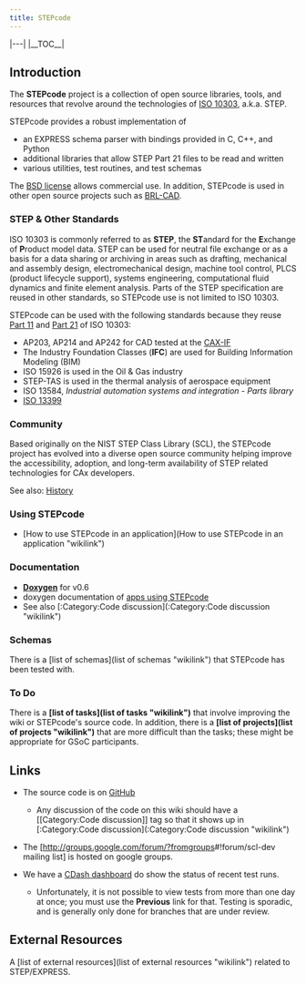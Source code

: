 ```yaml
---
title: STEPcode
---
```


|---|
|\_\_TOC\_\_|

Introduction
------------

The **STEPcode** project is a collection of open source libraries,
tools, and resources that revolve around the technologies of [ISO
10303](http://en.wikipedia.org/w/index.php?title=ISO_10303), a.k.a.
STEP.

STEPcode provides a robust implementation of

-   an EXPRESS schema parser with bindings provided in C, C++, and
    Python
-   additional libraries that allow STEP Part 21 files to be read and
    written
-   various utilities, test routines, and test schemas

The [BSD
license](http://github.com/stepcode/stepcode/blob/master/COPYING) allows
commercial use. In addition, STEPcode is used in other open source
projects such as [BRL-CAD](http://www.brl-cad.org).

### STEP & Other Standards

ISO 10303 is commonly referred to as **STEP**, the **ST**andard for the
**E**xchange of **P**roduct model data. STEP can be used for neutral
file exchange or as a basis for a data sharing or archiving in areas
such as drafting, mechanical and assembly design, electromechanical
design, machine tool control, PLCS (product lifecycle support), systems
engineering, computational fluid dynamics and finite element analysis.
Parts of the STEP specification are reused in other standards, so
STEPcode use is not limited to ISO 10303.

STEPcode can be used with the following standards because they reuse
[Part 11](http://en.wikipedia.org/wiki/ISO_10303-11) and [Part
21](http://en.wikipedia.org/wiki/ISO_10303-21) of ISO 10303:

-   AP203, AP214 and AP242 for CAD tested at the
    [CAX-IF](http://www.cax-if.org)
-   The Industry Foundation Classes (**IFC**) are used for Building
    Information Modeling (BIM)
-   ISO 15926 is used in the Oil & Gas industry
-   STEP-TAS is used in the thermal analysis of aerospace equipment
-   ISO 13584, *Industrial automation systems and integration - Parts
    library*
-   [ISO 13399](http://en.wikipedia.org/wiki/ISO_13399)

### Community

Based originally on the NIST STEP Class Library (SCL), the STEPcode
project has evolved into a diverse open source community helping improve
the accessibility, adoption, and long-term availability of STEP related
technologies for CAx developers.

See also: [History](History "wikilink")

### Using STEPcode

-   [How to use STEPcode in an
    application](How to use STEPcode in an application "wikilink")

### Documentation

-   **[Doxygen](http://stepcode.org/doxygen/)** for v0.6
-   doxygen documentation of [apps using
    STEPcode](http://stepcode.org/stepcode-use-doxygen/)
-   See also [:Category:Code
    discussion](:Category:Code discussion "wikilink")

### Schemas

There is a [list of schemas](list of schemas "wikilink") that STEPcode
has been tested with.

### To Do

There is a **[list of tasks](list of tasks "wikilink")** that involve
improving the wiki or STEPcode's source code. In addition, there is a
**[list of projects](list of projects "wikilink")** that are more
difficult than the tasks; these might be appropriate for GSoC
participants.

Links
-----

-   The source code is on [GitHub](http://github.com/stepcode/stepcode)
    -   Any discussion of the code on this wiki should have a
        [[Category:Code discussion]] tag so that it shows up in
        [:Category:Code
        discussion](:Category:Code discussion "wikilink")

-   The [<http://groups.google.com/forum/?fromgroups>\#!forum/scl-dev
    mailing list] is hosted on google groups.
-   We have a [CDash
    dashboard](http://my.cdash.org/index.php?project=StepClassLibrary)
    do show the status of recent test runs.
    -   Unfortunately, it is not possible to view tests from more than
        one day at once; you must use the **Previous** link for that.
        Testing is sporadic, and is generally only done for branches
        that are under review.

External Resources
------------------

A [list of external resources](list of external resources "wikilink")
related to STEP/EXPRESS.
